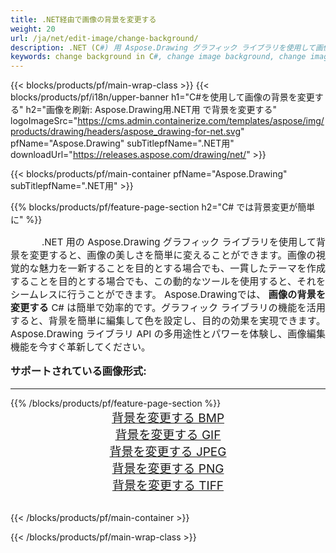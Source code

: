 ```yaml
---
title: .NET経由で画像の背景を変更する
weight: 20
url: /ja/net/edit-image/change-background/
description: .NET (C#) 用 Aspose.Drawing グラフィック ライブラリを使用して画像の背景を変更する
keywords: change background in C#, change image background, change images in C#, graphic library .NET用, edit images, edit background, set color
---
```


{{< blocks/products/pf/main-wrap-class >}}
{{< blocks/products/pf/i18n/upper-banner h1="C#を使用して画像の背景を変更する" h2="画像を刷新: Aspose.Drawing用.NET用 で背景を変更する" logoImageSrc="https://cms.admin.containerize.com/templates/aspose/img/products/drawing/headers/aspose_drawing-for-net.svg" pfName="Aspose.Drawing" subTitlepfName=".NET用" downloadUrl="https://releases.aspose.com/drawing/net/" >}}

{{< blocks/products/pf/main-container pfName="Aspose.Drawing" subTitlepfName=".NET用" >}}

{{% blocks/products/pf/feature-page-section  h2="C# では背景変更が簡単に" %}}
<p align="justify" style="text-indent:50px;font-size:15px;">
.NET 用の Aspose.Drawing グラフィック ライブラリを使用して背景を変更すると、画像の美しさを簡単に変えることができます。画像の視覚的な魅力を一新することを目的とする場合でも、一貫したテーマを作成することを目的とする場合でも、この動的なツールを使用すると、それをシームレスに行うことができます。 Aspose.Drawingでは、 <b>画像の背景を変更する</b> C# は簡単で効率的です。グラフィック ライブラリの機能を活用すると、背景を簡単に編集して色を設定し、目的の効果を実現できます。 Aspose.Drawing ライブラリ API の多用途性とパワーを体験し、画像編集機能を今すぐ革新してください。</p>

<h3 style="margin-top:16px;">
サポートされている画像形式:
</h3>

<hr/>
{{% /blocks/products/pf/feature-page-section %}}
<div class="container-fluid productfamilypage bg-gray">
    <div class="convertypes bg-gray agp-content section">
        <div class="container">
		    <div class="row other-converters" style="font-size: 19px;text-align:center;">
		        <div class='col-md-3 other-converter remove-lp remove-rp'><a href="bmp/" style="padding:15px;">背景を変更する BMP</a></div>
                <div class='col-md-3 other-converter remove-lp remove-rp'><a href="gif/" style="padding:15px;">背景を変更する GIF</a></div>
                <div class='col-md-3 other-converter remove-lp remove-rp'><a href="jpeg/" style="padding:15px;">背景を変更する JPEG </a></div>
                <div class='col-md-3 other-converter remove-lp remove-rp'><a href="png/" style="padding:15px;">背景を変更する PNG</a></div>
                <div class='col-md-3 other-converter remove-lp remove-rp'><a href="tiff/" style="padding:15px;">背景を変更する TIFF</a></div>
            </div>
        </div>
    </div>
</div>
<br/>

{{< /blocks/products/pf/main-container >}}

{{< /blocks/products/pf/main-wrap-class >}}
